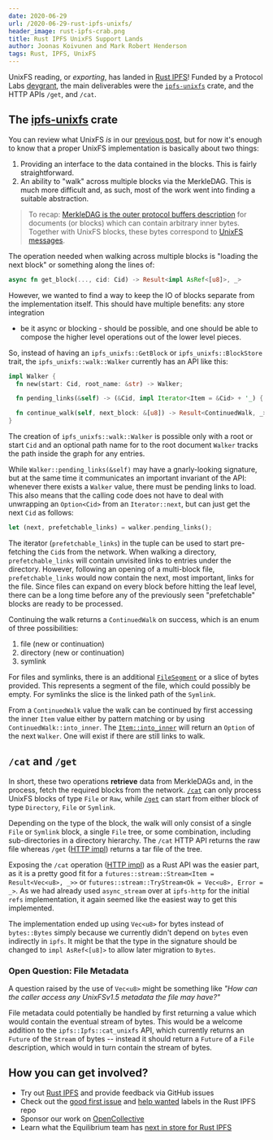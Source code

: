 ```yaml
---
date: 2020-06-29
url: /2020-06-29-rust-ipfs-unixfs/
header_image: rust-ipfs-crab.png
title: Rust IPFS UnixFS Support Lands
author: Joonas Koivunen and Mark Robert Henderson
tags: Rust, IPFS, UnixFS
---
```


UnixFS reading, or _exporting_, has landed in [Rust IPFS]! Funded by a
Protocol Labs [devgrant], the main deliverables were the [`ipfs-unixfs`] crate,
and the HTTP APIs `/get`, and `/cat`.

[devgrant]: https://github.com/ipfs/devgrants/tree/master/open-grants/ipfs-rust/phase-2
[Rust IPFS Append-only log #4]: https://medium.com/equilibriumco/rustipfs/home
[Rust IPFS]: https://github.com/rs-ipfs/rust-ipfs
[`ipfs-unixfs`]: https://crates.io/crates/ipfs-unixfs

## The [ipfs-unixfs] crate

You can review what UnixFS _is_ in our [previous post], but for now
it's enough to know that a proper UnixFS implementation is basically
about two things:

1. Providing an interface to the data contained in the blocks. This is
fairly straightforward.
2. An ability to "walk" across multiple blocks via the MerkleDAG. This is
much more difficult and, as such, most of the work went into finding
a suitable abstraction.

[previous post]: https://medium.com/equilibriumco/the-road-to-unixfs-f3cf5222b2ef
[ipfs-unixfs]: https://crates.io/crates/ipfs-unixfs

> To recap: [MerkleDAG is the outer protocol buffers description] for
documents (or blocks) which can contain arbitrary inner bytes. Together
with UnixFS blocks, these bytes correspond to [UnixFS messages].

The operation needed when walking across multiple blocks is "loading the next
block" or something along the lines of:

```rust
async fn get_block(..., cid: Cid) -> Result<impl AsRef<[u8]>, _>
```

However, we wanted to find a way to keep the IO of blocks separate from the
implementation itself. This should have multiple benefits: any store integration
- be it async or blocking - should be possible, and one should be able to
compose the higher level operations out of the lower level pieces.

So, instead of having an `ipfs_unixfs::GetBlock` or `ipfs_unixfs::BlockStore`
trait, the `ipfs_unixfs::walk::Walker` currently has an API like this:

```rust
impl Walker {
  fn new(start: Cid, root_name: &str) -> Walker;

  fn pending_links(&self) -> (&Cid, impl Iterator<Item = &Cid> + '_) { ... }

  fn continue_walk(self, next_block: &[u8]) -> Result<ContinuedWalk, _> { ... }
}
```

The creation of `ipfs_unixfs::walk::Walker` is possible only with a root or
start `Cid` and an optional path name for to the root document `Walker` tracks
the path inside the graph for any entries.

While `Walker::pending_links(&self)` may have a gnarly-looking signature, but at
the same time it communicates an important invariant of the API: whenever there
exists a `Walker` value, there must be pending links to load. This also means
that the calling code does not have to deal with unwrapping an `Option<Cid>`
from an `Iterator::next`, but can just get the next `Cid` as follows:

```rust
let (next, prefetchable_links) = walker.pending_links();
```

The iterator (`prefetchable_links`) in the tuple can be used to start
pre-fetching the `Cid`s from the network. When walking a directory,
`prefetchable_links` will contain unvisited links to entries under the
directory. However, following an opening of a multi-block file,
`prefetchable_links` would now contain the next, most important, links for the
file. Since files can expand on every block before hitting the leaf level, there
can be a long time before any of the previously seen "prefetchable" blocks are
ready to be processed.

Continuing the walk returns a `ContinuedWalk` on success, which is an enum of
three possibilities:

1. file (new or continuation)
2. directory (new or continuation)
3. symlink

For files and symlinks, there is an additional [`FileSegment`] or a slice of bytes
provided. This represents a segment of the file, which could possibly be empty.
For symlinks the slice is the linked path of the `Symlink`.

From a `ContinuedWalk` value the walk can be continued by first accessing the
inner `Item` value either by pattern matching or by using
`ContinuedWalk::into_inner`. The [`Item::into_inner`] will return an `Option`
of the next `Walker`. One will exist if there are still links to walk.

[MerkleDAG is the outer protocol buffers description]: https://github.com/ipfs/go-merkledag/blob/master/pb/merkledag.proto
[UnixFS messages]: https://github.com/ipfs/specs/blob/master/UNIXFS.md
[`FileSegment`]: https://docs.rs/ipfs-unixfs/0.0.1/ipfs_unixfs/walk/struct.FileSegment.html
[issue #200]: https://github.com/rs-ipfs/rust-ipfs/issues/200
[`Item::into_inner`]: https://docs.rs/ipfs-unixfs/0.0.1/ipfs_unixfs/walk/struct.Item.html#method.into_inner

## `/cat` and `/get`

In short, these two operations **retrieve** data from MerkleDAGs and, in the
process, fetch the required blocks from the network. [`/cat`] can only process
UnixFS blocks of type `File` or `Raw`, while [`/get`] can start from either
block of type `Directory`, `File` or `Symlink`.

Depending on the type of the block, the walk will only consist of a single
`File` or `Symlink` block, a single `File` tree, or some combination,
including sub-directories in a directory hierarchy. The `/cat` HTTP API returns
the raw file whereas `/get` ([HTTP impl](https://github.com/rs-ipfs/rust-ipfs/blob/a1614011a330d32842352bf1095219e6b068b92a/http/src/v0/root_files.rs#L86-L195))
returns a tar file of the tree.

Exposing the `/cat` operation ([HTTP impl](https://github.com/rs-ipfs/rust-ipfs/blob/a1614011a330d32842352bf1095219e6b068b92a/http/src/v0/root_files.rs#L38-L69))
as a Rust API was the easier part, as it is a pretty good fit for a
`futures::stream::Stream<Item = Result<Vec<u8>, _>>` or
`futures::stream::TryStream<Ok = Vec<u8>, Error = _>`. As we had already used
`async_stream` over at `ipfs-http` for the initial `refs` implementation, it
again seemed like the easiest way to get this implemented.

The implementation ended up using `Vec<u8>` for bytes instead of `bytes::Bytes`
simply because we currently didn't depend on `bytes` even indirectly in `ipfs`.
It might be that the type in the signature should be changed to
`impl AsRef<[u8]>` to allow later migration to `Bytes`.

[`/cat`]: https://docs.ipfs.io/reference/http/api/#api-v0-cat
[`/get`]: https://docs.ipfs.io/reference/http/api/#api-v0-get

### Open Question: File Metadata

A question raised by the use of `Vec<u8>` might be something like _"How can
the caller access any UnixFSv1.5 metadata the file may have?"_

File metadata could potentially be handled by first returning a
value which would contain the eventual stream of bytes. This would be a welcome
addition to the `ipfs::Ipfs::cat_unixfs` API, which currently returns an
`Future` of the `Stream` of bytes -- instead it should return a `Future` of a
`File` description, which would in turn contain the stream of bytes.

## How you can get involved?

- Try out [Rust IPFS] and provide feedback via GitHub issues
- Check out the [good first issue] and [help wanted] labels in the Rust IPFS repo
- Sponsor our work on [OpenCollective]
- Learn what the Equilibrium team has [next in store for Rust IPFS]

[Rust IPFS]: https://github.com/rs-ipfs/rust-ipfs
[help wanted]: https://github.com/rs-ipfs/rust-ipfs/issues?q=is%3Aissue+is%3Aopen+label%3A%22help+wanted%22
[good first issue]: https://github.com/rs-ipfs/rust-ipfs/issues?q=is%3Aissue+is%3Aopen+label%3A%22good+first+issue%22u
[OpenCollective]: https://opencollective.com/rs-ipfs
[next in store for Rust IPFS]: https://medium.co/equilibrium
